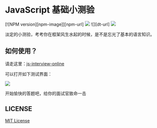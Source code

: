 # JavaScript 基础小测验

[![NPM version][npm-image]][npm-url]
![][david-url]
![][dt-url]
![][license-url]

淡定的小测验，考考你在框架风生水起的时候，是不是忘光了基本的语言知识。

## 如何使用？

请走这里：[js-interview-online](https://leftstick.github.io/js-interview-online)

可以打开如下测试界面：

![](https://raw.githubusercontent.com/leftstick/js-interview-online/master/docs/exam.png)

开始愉快的答题吧，给你的面试官致命一击

## LICENSE

[MIT License](https://raw.githubusercontent.com/leftstick/js-interview-online/master/LICENSE)

[david-url]: https://david-dm.org/leftstick/js-interview-online.png
[license-url]: https://img.shields.io/npm/l/js-interview-online.svg
